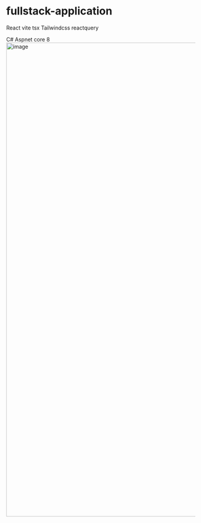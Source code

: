 # fullstack-application

React vite tsx
Tailwindcss
reactquery

C# Aspnet core 8
<img width="2551" height="1260" alt="image" src="https://github.com/user-attachments/assets/b1e2334f-1cd4-4f5f-8731-f2919e359210" />

